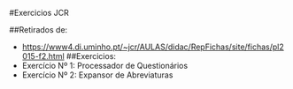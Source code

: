 #Exercicios JCR

##Retirados de:
- https://www4.di.uminho.pt/~jcr/AULAS/didac/RepFichas/site/fichas/pl2015-f2.html
##Exercicios:
- Exercício Nº 1: Processador de Questionários
- Exercício Nº 2: Expansor de Abreviaturas

